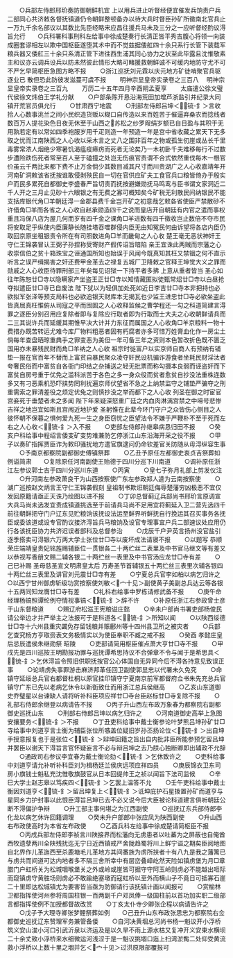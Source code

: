 <!-- { "loadSidebar": true } -->
　　○兵部左侍郎邢玠奏防御朝鲜机宜  上以用兵进止听督经便宜催发兵饷责户兵二部同心共济敕各督抚镇道仍令朝鲜整顿备办以待大兵时督臣孙矿所徵南北官兵止一万九千余名部议以其数比先臣经略宋应昌往援兵马未及三分之一应听督经酌议淂旨允行　　○兵科署科事刑科左给事中徐成楚奏行长清正皆平秀吉腹心将领一向装成圈套谬相左以欺中国枢臣遂堕其术中而不觉兹据倭舡四十余只系行长管下装载军粮兵器又倭舡三十余只系清正管下进往西生浦其同心协力之状至此毕露且沈惟敬素主和议亦云调兵设兵以防未然彼此情形大略可睹援救朝鲜诚不可缓内地防守尤不可不严乞早简枢臣急图方略不报
　　○浙江巡抚刘元霖以庆元地方矿徒哨聚官兵驱逐业已  散但恐此防彼发滋蔓可虞不报
　　明神宗显皇帝实录卷之三百八
　明神宗显皇帝实录卷之三百九
　　万历二十五年四月辛酉朔孟夏享
　　太庙遣公徐文璧代侯徐文炜伯王学礼分献
　　○户部条陈开恳沿海荒田加增芦浙盐引并纪录大同镇开荒官员俱允行
　　○甘肃西宁地震
　　○刑部左侍郎吕坤＜锍-釒＞言收拾人心数事洮兰之间小民织造货贩以糊口自传造以来百姓苦于催逼弃桑农而捻线者数百万人提花染色日夜无休至于山西之苏松之纱罗叚绢岁额已自日盈与其积于无用孰若定有以常如四季袍服岁用千疋则造一年预造一年是宫中省收藏之累天下无多取之忧而江南陕西之人心收以采木言之丈八之围非百年之物或孤生仞崖或丛长千里毒雾常浓人烟绝少寒暑饥渴瘟疫瘴疠而死者无论矣乃一木初卧千夫难移每行不过数步遭险跌伤死者常至百人至于磕撞之处岂无伤痕官责谓不合式依然重伐每木一根官价虽云千两比来都下费不止万金倘少其数目减其尺寸而川贵湖广之人心收嘉靖年开河南矿洞敕该省抚按谁敢侵剥殃民自一切在官供应矿夫工食官兵口粮皆倚办于殷实户而民多累死自都御史李盛春严旨切责而抚按避嫌勋抚马鸣鸾与臣书谓文家洞近二千人开之三月止见砂十六眼银之有无费之寡可概知矣今矿税无利散民间纳银民不能支括库银代角□羊朝廷淂一金郡县费千金岂开矿之初意哉乞敕各省使臣严禁散砂不许借角□羊而各省之人心收自赵承勋造四千之说而皇店开自朝廷有内官之遣而事权重且冯保八店为屋几何而岁有四千金之课角□羊进数有四千徵收岂止数倍不夺市民将安取足乎纵使内臣廉静长随挂塔吞噬群侵内臣无由知冤民何由诉望将各店内臣仍取回京原坐租银责令所在有司照数进角□羊而畿甸之人心收  楚王毫无恶状神奸王守仁王锦袭冒认王弼子孙捏称受寄财产假传诏旨暗陷  亲王宜诛此两贼而宗藩之心收崇信伯之贫十箱珠宝之诬通国所知也始误于风闻今既真知其枉又禁锢之何不直示听言之误严缉揭害之奸还费甲金革去之禄复五城厂卫降敕之官释王坤觉大义之罪而勋戚之人心收臣待罪刑部三年矣每见诏狱一下持平者多拂  上意从重者皆当  圣心如往年陈恕廿□寺以隐瞒家产坐盗王正廿□寺以知情藏匿拟徒甄常炤廿□寺以白昼抢夺拟遣臣廿□寺已自废法  陛下犹以为轻俱加处死如近日李吉廿□寺本非把持也必欲拟军张泽等预支局料也必欲追银天财库本无揭瓦也少监王进忠廿□寺必欲坐盗此皆真屈真枉惟俯从司寇之平而囹圄之人心收释监候之曹学程还一勾之科道简建言淂罪之逐臣分别召用应复除者即与复除应行取者即为行取而士大夫之心收朝鲜请兵而二三其说许兵而延缓其期惟早决大计并力东征而属国之人心收角□羊京粮料一物十费措办既苦转运尤难今库厂物料粗恶者固有朽腐者亦多可惜万姓膏血化作一房尘土倘每年查盘晒晾重典手之罪变恶为美但一年可备三年之资则本色暂改折色既不匮乏国用亦未暴残民财而角□羊纳之人心收  祖宗时徙富户以实京师自商人有预纳有铺垫一报在官百年不替而上富贫自暴民聚众凌夺奸民设机骗诈游食者坐耗民财淫汰者夸奢民俗而中富贫自各衙门印结之杂捕送之轻无批票而称勾摄本良弱而诬盗奸而下富贫自房号重于优免之滥科派苦于各色之多一身众役而贫者愈贫自抄没法重株连数多又有刁恶乘机恐吓挟势罔利扰遍京师伏望省不急之上纳禁监守之铺垫严骗夺之刑重需索之罪清差役之烦定优免之则慎抄没之举而都下之人心收  列圣在御之时宦官宫妾死于垂楚者未之多闻  陛下年来疑深怒重广廷之内血肉淋漓宫禁之中啼号悲惨吉祥之地岂宜如斯且宫闱近地护爱  圣躬惟在此辈今环门守户之众皆伤心侧目之人彼怀朝不保暮之惧何爱九死一生之身臣窃忧之臣望法令不嫌于严鞭朴不至于死而左右之人心收＜锍-釒＞入不报
　　○吏部左侍郎孙继皋病恳归田不报
　　○癸亥户科给事中程绍言倭变矿变势难兼防乞停浙江山东沿海开采之役不报
　　○甲子以奏矿指挥贾臣诈为敕印骚扰地方遣官旗逮问仍命钦差官关防随从毋淂纵容生事
　　○予南京都察院副都御史傅镇祭葬
　　○乙丑予原任左都御史衷贞吉祭葬如例谥简肃　　○复除原任河南副使王贻德于四川分巡下川南道
　　○调补原任浙江左参议郭士吉于四川分巡川东道
　　○丙寅
　　○皇七子弥月礼部上剪发仪注
　　○升河南左参政萧良干为山西按察使广东左参政郑人逵为云南按察使
　　○湖广巡按赵文炳言王守仁王锦袭假刻  皇祖制书欺诳朝廷侮辱楚藩穷凶极恶不宜仅发回原籍请亟正天诛乃绘图以进不报
　　○丁卯总督蓟辽兵部尚书邢玠言原调宣大兵马尚未选发宜责成镇道挑选至于前请兵马尚不足用宜将蓟延入卫二营先选四千前往朝鲜把守门户辽东见贮粮饷该抚设法运至鲜界听鲜抚自行挽运其召买事务各抚臣或委该道或设专官酌议接济淂旨兵马粮饷及设官专理事宜户兵二部速议处应用仍行各该抚臣协力共济迟误者部科及总督参治
　　○戊辰千户尹英言扬州没官盐引逐季搭卖可淂银六万两大学士张位廿□寺以废坏成法请寝不报
　　○以题写  恭顺荣庄端靖皇贵妃铭旌赐辅臣位一贯银各二十两纻丝二表里及中书官马继文等有差又以恭视写香册文赐二辅各银二十两纻丝一表里及中书官汤应龙廿□寺有差
　　○己巳补赐  圣母慈圣宣文明肃皇太后  万寿圣节首辅银五十两纻丝三表里次辅各银四十两纻丝三表里及讲官刘元震廿□寺有差
　　○宁夏总兵官李如柏以病乞归许之　　○以西宁甘州御虏斩级功赏按察使刘敏＜宀十见＞副使黄子美副总兵达云等各银十五两同知龙膺廿□寺有差
　　○礼科右给事中罗栋请修武备不报
　　○庚午命经理杨镐照谭纶例夺情视事镐＜锍-釒＞辞不许
　　○补原任浙江右参政曾士彦于山东督粮道
　　○赐辽府松滋王宪粮谥庄懿
　　○辛未户部尚书署吏部杨俊民请公举边才并严举主之法报可于是科道各＜锍-釒＞所知以闻
　　○以陕西绥德廿□寺十六州县重灾蠲免存留钱粮并赈鄜州等十四州县卫所之被灾者
　　○兵部乞查究杨方亨取赍表文务极情实以为使臣奉职不臧之戒不报
　　○癸酉  孝懿庄皇后忌辰遣侯朱继勋祭  昭陵
　　○吏部请简用枢臣催点萧大亨廿□寺不报
　　○甲戌先是四川巡按王明勘报功罪与巡抚谭希思持议不合弹章不令与闻于是希思具＜锍-釒＞乞休淂旨令照旧供职抚按官公心体国自无异同今后不淂各持意见致误正事
　　○论靖虏失事罪游击麻济邦革任回卫副使郭显忠以代署未久免究
　　○命镇守延绥总兵官右都督杜桐以原官挂印镇守宁夏南京前军都督府佥书朱先充总兵官镇守广东已先以老病乞休令以新衘致仕而用浙江总兵侯继高
　　○乙亥山东道御史乔璧星以台谏缺人请将听补科臣项应祥廿□寺台臣赵标廿□寺复除不报
　　○礼部右侍郎余继登以病请告不报
　　○丙子升山西左布政万象春为都察院右副都御史巡抚山东
　　○刑部右侍郎吕坤以病乞归许之
　　○河南道御史高举上急图安攘要务＜锍-釒＞不报
　　○丁丑吏科给事中戴士衡参论叶梦熊吕坤孙矿廿□寺给事中刘道亨言士衡为辅臣张位所嗾盖位疑旧岁孙丕扬论位＜锍-釒＞出自坤手授意报复也于是张位＜锍-釒＞辩坤回籍之旨出自内批非臣所能参预乞留吕坤并罢臣以谢天下淂旨言官怀疑妄言不必与辩吕坤之去乃朕心独断卿即出辅政不允辞
　　○通政司右参议李宜春为戴士衡论劾＜锍-釒＞乞休致许之
　　○吏科给事中刘道亨请允补听补科臣刘为楫杨廷兰侯庆远项应祥四员
　　○庚辰锦衣卫东司房小旗钱士魁私充沈惟敬旗鼓官从日本回缇帅王之祯以闻旨下法司监候
　　○辛巳大学士赵志皋以笃疾四＜锍-釒＞乞罢上温答不允
　　○壬午吏科给事中戴士衡因刘道亨＜锍-釒＞留吕坤复上＜锍-釒＞诋坤庇护石星拨置孙矿而道亨与星同乡力护封事以此恨臣淂旨吕坤已去不必又说今后大臣被论科道建言俱听朝廷公断不淂偏护争辩
　　○升工部主事何堪之为江西副使
　　○巡抚辽东兵部侍郎李化龙以病乞休许回籍调理
　　○癸未升户部郎中张应凤为陕西副使
　　○升山西右布政使高时为本省左布政使
　　○乙酉兵科左给事中徐成楚请简枢臣不报
　　○丙戌兵部左侍郎李祯言川陕接界而松藩向无虏患者以吐蕃为之屏蔽也自俺酋西牧遗孽两川全陕残扰迄无宁日近西镇戒严舍陇趋蜀将川上鲜宁谥之期矣臣阅地图自北界作儿革迤西至杀鹿塘毛儿革地方其间番族为虏所挟者十有八九是我之藩篱已与虏共而间道可达内地者多不隔三舍所幸中有层峦叠嶂屹然天险如镇虏堡为月□章腊门户虹桥关为松城咽喉堡关之外或岭或崖皆可据守守阿玉岭则虏必不能越出咂际而窥镇虏守黄胜场则虏必不敢踰绝塞墩而寇虹桥以至外而横山子不竟日可抵寡石崖二十里即达松城镇尤为要害皆当亟为防御请行该抚镇计画以闻报可
　　○赏榆林卫都指挥使河州参将周国柱银一百两副千户邓凤俸一级国柱前以首功加实职二级部言都指挥使例不加授都督故改赏
　　○丁亥太仆寺少卿张企程以病请告许之
　　○戊子予大理寺卿张梦鲤祭葬如例　　○己丑升山东布政张思忠为都察院右佥都御史巡抚辽东赞理军务兼管备倭
　　○自河决黄堌总河尚书杨一魁议开小浮桥筑义安山浚小河口引武沂泉以济运及是以久旱不雨上源水枯又复冲开义安束水横坝二十余丈致小浮桥来水细微运河浅涩于是一魁议挑堌口迤上扫湾淤觜二处仰受黄流救小浮桥以上数十里之堌并乞＜宀十见＞过洪原限部覆报可
